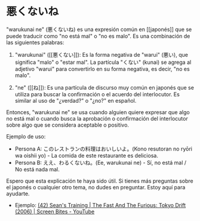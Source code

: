 # 悪くないね


"warukunai ne" (悪くないね) es una expresión común en [[japonés]] que se puede traducir como "no está mal" o "no es malo". Es una combinación de las siguientes palabras:

1. "warukunai" ([[悪くない]]): Es la forma negativa de "warui" (悪い), que significa "malo" o "estar mal". La partícula "くない" (kunai) se agrega al adjetivo "warui" para convertirlo en su forma negativa, es decir, "no es malo".
    
2. "ne" ([[ね]]): Es una partícula de discurso muy común en japonés que se utiliza para buscar la confirmación o el acuerdo del interlocutor. Es similar al uso de "¿verdad?" o "¿no?" en español.
    

Entonces, "warukunai ne" se usa cuando alguien quiere expresar que algo no está mal o cuando busca la aprobación o confirmación del interlocutor sobre algo que se considera aceptable o positivo.

Ejemplo de uso:

- Persona A: このレストランの料理はおいしいよ。(Kono resutoran no ryōri wa oishii yo) - La comida de este restaurante es deliciosa.
- Persona B: ええ、わるくないね。(Ee, warukunai ne) - Sí, no está mal / No está nada mal.

Espero que esta explicación te haya sido útil. Si tienes más preguntas sobre el japonés o cualquier otro tema, no dudes en preguntar. Estoy aquí para ayudarte.

* Ejemplo: [(42) Sean's Training | The Fast And The Furious: Tokyo Drift (2006) | Screen Bites - YouTube](https://www.youtube.com/watch?v=aFFWvthqV20&t=163s&ab_channel=ScreenBites)